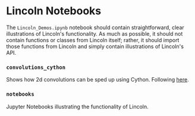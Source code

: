 # Lincoln Notebooks

The `Lincoln_Demos.ipynb` notebook should contain straightforward, clear illustrations of Lincoln's functionality. As much as possible, it should not contain functions or classes from Lincoln itself; rather, it should import those functions from Lincoln and simply contain illustrations of Lincoln's API.

### `convolutions_cython`

Shows how 2d convolutions can be sped up using Cython. Following [here](https://cython.readthedocs.io/en/latest/src/userguide/numpy_tutorial.html).

### `notebooks`

Jupyter Notebooks illustrating the functionality of Lincoln.
